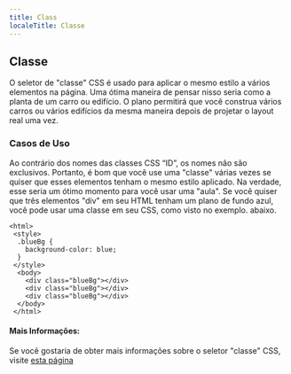 ```yaml
---
title: Class
localeTitle: Classe
---
```

## Classe

O seletor de "classe" CSS é usado para aplicar o mesmo estilo a vários elementos na página. Uma ótima maneira de pensar nisso seria como a planta de um carro ou edifício. O plano permitirá que você construa vários carros ou vários edifícios da mesma maneira depois de projetar o layout real uma vez.

### Casos de Uso

Ao contrário dos nomes das classes CSS “ID”, os nomes não são exclusivos. Portanto, é bom que você use uma "classe" várias vezes se quiser que esses elementos tenham o mesmo estilo aplicado. Na verdade, esse seria um ótimo momento para você usar uma "aula". Se você quiser que três elementos "div" em seu HTML tenham um plano de fundo azul, você pode usar uma classe em seu CSS, como visto no exemplo. abaixo.
```
<html> 
 <style> 
  .blueBg { 
    background-color: blue; 
  } 
 </style> 
  <body> 
    <div class="blueBg"></div> 
    <div class="blueBg"></div> 
    <div class="blueBg"></div> 
  </body> 
 </html> 
```

#### Mais Informações:

Se você gostaria de obter mais informações sobre o seletor "classe" CSS, visite [esta página](https://css-tricks.com/the-difference-between-id-and-class/)